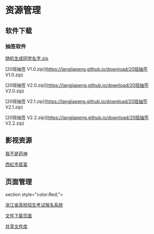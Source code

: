 # 资源管理
## 软件下载
### 抽签软件
[随机生成同学名字.zip](https://langjiapeng.github.io/download/随机生成同学名字.zip)

[20班抽签 V1.0.zip](https://langjiapeng.github.io/download/20班抽签 V1.0.zip)

[20班抽签 V2.0.zip](https://langjiapeng.github.io/download/20班抽签 V2.0.zip)

[20班抽签 V2.1.zip](https://langjiapeng.github.io/download/20班抽签 V2.1.zip)

[20班抽签 V2.2.zip](https://langjiapeng.github.io/download/20班抽签 V2.2.zip)

## 影视资源
[我不是药神](http://dl318.80s.im:920/1811/我不是药神/我不是药神.mp4)

[西虹市首富](http://dl518.80s.im:920/1811/西虹市首富/西虹市首富.mp4)
## 页面管理
section style="color:Red;">
<p><a href="http://pgzy.zjzs.net:8011/login.htm">浙江省高校招生考试报名系统</a></p>
</section>

[文件下载页面](https://langjiapeng.github.io/download/download.html)

[共享文件库](https://www.fczbl.vip/drive/)
